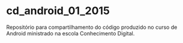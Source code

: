 # cd_android_01_2015
Repositório para compartilhamento do código produzido no curso de Android ministrado na escola Conhecimento Digital.
